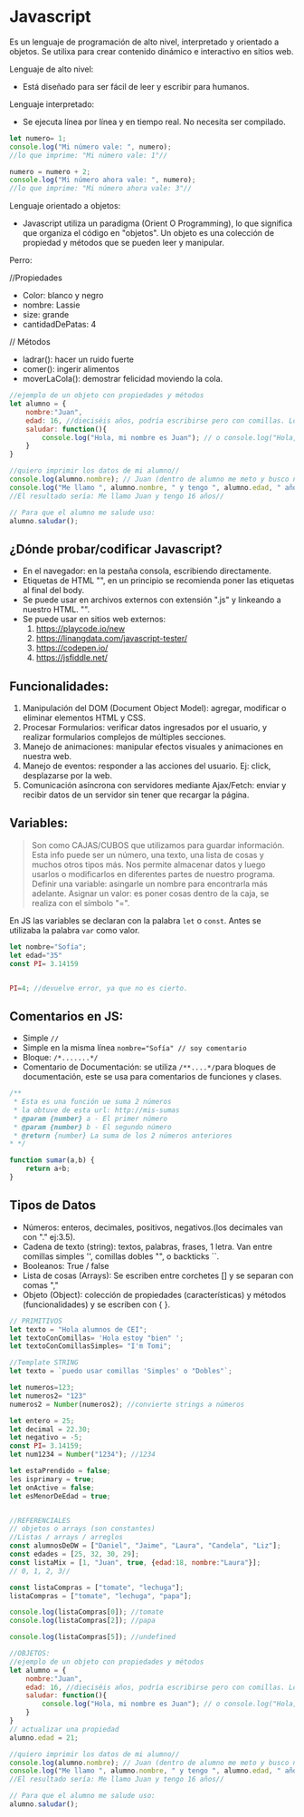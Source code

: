 # Javascript

Es un lenguaje de programación de alto nivel, interpretado y orientado a objetos. Se utilixa para crear contenido dinámico e interactivo en sitios web.

Lenguaje de alto nivel:
- Está diseñado para ser fácil de leer y escribir para humanos.

Lenguaje interpretado:
- Se ejecuta línea por línea y en tiempo real. No necesita ser compilado.

```js
let numero= 1;
console.log("Mi número vale: ", numero);
//lo que imprime: "Mi número vale: 1"//

numero = numero + 2;
console.log("Mi número ahora vale: ", numero);
//lo que imprime: "Mi número ahora vale: 3"//
```

Lenguaje orientado a objetos:
- Javascript utiliza un paradigma (Orient O Programming), lo que significa que organiza el código en "objetos". Un objeto es una colección de propiedad y métodos que se pueden leer y manipular.

Perro:

//Propiedades
- Color: blanco y negro
- nombre: Lassie
- size: grande
- cantidadDePatas: 4

// Métodos
- ladrar(): hacer un ruido fuerte
- comer(): ingerir alimentos
- moverLaCola(): demostrar felicidad moviendo la cola.

```js
//ejemplo de un objeto con propiedades y métodos
let alumno = {
    nombre:"Juan",
    edad: 16, //dieciséis años, podría escribirse pero con comillas. Los nº no las llevan//
    saludar: function(){ 
        console.log("Hola, mi nombre es Juan"); // o console.log("Hola, mi nombre es "nombre");
    }
}

//quiero imprimir los datos de mi alumno//
console.log(alumno.nombre); // Juan (dentro de alumno me meto y busco nombre, me da Juan)
console.log("Me llamo ", alumno.nombre, " y tengo ", alumno.edad, " años");
//El resultado sería: Me llamo Juan y tengo 16 años//

// Para que el alumno me salude uso:
alumno.saludar();

```

## ¿Dónde probar/codificar Javascript?

- En el navegador: en la pestaña consola, escribiendo directamente.
- Etiquetas de HTML "<script></script>", en un principio se recomienda poner las etiquetas al final del body.
- Se puede usar en archivos externos con extensión ".js" y linkeando a nuestro HTML. "<script src="./js/mi-archivo.js"></script>".
- Se puede usar en sitios web externos:
    1. https://playcode.io/new
    2. https://linangdata.com/javascript-tester/
    3. https://codepen.io/
    4. https://jsfiddle.net/

## Funcionalidades:

1. Manipulación del DOM (Document Object Model): agregar, modificar o eliminar elementos HTML y CSS.
2. Procesar Formularios: verificar datos ingresados por el usuario, y realizar formularios complejos de múltiples secciones.
3. Manejo de animaciones: manipular efectos visuales y animaciones en nuestra web.
4. Manejo de eventos: responder a las acciones del usuario. Ej: click, desplazarse por la web.
5. Comunicación asíncrona con servidores mediante Ajax/Fetch: enviar y recibir datos de un servidor sin tener que recargar la página.

## Variables:
> Son como CAJAS/CUBOS que utilizamos para guardar información. Esta info puede ser un número, una texto, una lista de cosas y muchos otros tipos más.
Nos permite almacenar datos y luego usarlos o modificarlos en diferentes partes de nuestro programa.
> Definir una variable: asingarle un nombre para encontrarla más adelante.
> Asignar un valor: es poner cosas dentro de la caja,  se realiza con el símbolo "=".

En JS las variables se declaran con la palabra `let` o `const`. Antes se utilizaba la palabra `var` como valor.

```js
let nombre="Sofía";
let edad="35"
const PI= 3.14159


PI=4; //devuelve error, ya que no es cierto.
```

## Comentarios en JS:
- Simple `//`
- Simple en la misma línea `nombre="Sofía" // soy comentario`
- Bloque: `/*.......*/`
- Comentario de Documentación: se utiliza `/**....*/`para bloques de documentación, este se usa para comentarios de funciones y clases.

```js
/**
 * Esta es una función ue suma 2 números
 * la obtuve de esta url: http://mis-sumas
 * @param {number} a - El primer número
 * @param {number} b - El segundo número
 * @return {number} La suma de los 2 números anteriores
* */

function sumar(a,b) {
    return a+b;
}
``` 

## Tipos de Datos

- Números: enteros, decimales, positivos, negativos.(los decimales van con "." ej:3.5).
- Cadena de texto (string): textos, palabras, frases, 1 letra. Van entre comillas simples '', comillas dobles "", o backticks ``.
- Booleanos: True / false
- Lista de cosas (Arrays): Se escriben entre corchetes [] y se separan con comas ","
- Objeto (Object): colección de propiedades (características) y métodos (funcionalidades) y se escriben con { }.

```js
// PRIMITIVOS
let texto = "Hola alumnos de CEI";
let textoConComillas= 'Hola estoy "bien" ';
let textoConComillasSimples= "I'm Tomi";

//Template STRING
let texto = `puedo usar comillas 'Simples' o "Dobles"`;

let numeros=123;
let numeros2= "123"
numeros2 = Number(numeros2); //convierte strings a números

let entero = 25;
let decimal = 22.30;
let negativo = -5;
const PI= 3.14159;
let num1234 = Number("1234"); //1234

let estaPrendido = false;
les isprimary = true;
let onActive = false;
let esMenorDeEdad = true;


//REFERENCIALES
// objetos o arrays (son constantes)
//Listas / arrays / arreglos
const alumnosDeDW = ["Daniel", "Jaime", "Laura", "Candela", "Liz"];
const edades = [25, 32, 30, 29];
const listaMix = [1, "Juan", true, {edad:18, nombre:"Laura"}];
// 0, 1, 2, 3//

const listaCompras = ["tomate", "lechuga"];
listaCompras = ["tomate", "lechuga", "papa"];

console.log(listaCompras[0]); //tomate
console.log(listaCompras[2]); //papa

console.log(listaCompras[5]); //undefined

//OBJETOS:
//ejemplo de un objeto con propiedades y métodos
let alumno = {
    nombre:"Juan",
    edad: 16, //dieciséis años, podría escribirse pero con comillas. Los nº no las llevan//
    saludar: function(){ 
        console.log("Hola, mi nombre es Juan"); // o console.log("Hola, mi nombre es "nombre");
    }
}
// actualizar una propiedad
alumno.edad = 21;

//quiero imprimir los datos de mi alumno//
console.log(alumno.nombre); // Juan (dentro de alumno me meto y busco nombre, me da Juan)
console.log("Me llamo ", alumno.nombre, " y tengo ", alumno.edad, " años");
//El resultado sería: Me llamo Juan y tengo 16 años//

// Para que el alumno me salude uso:
alumno.saludar();

```